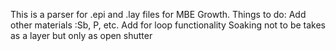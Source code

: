 This is a parser for .epi and .lay files for MBE Growth.
Things to do:
Add other materials :Sb, P, etc.
Add for loop functionality
Soaking not to be takes as a layer but only as open shutter
